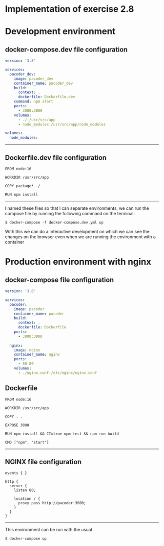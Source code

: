 # Implementation of exercise 2.8

# Development environment
## docker-compose.dev file configuration
```yaml
version: '3.8'

services:
  pacoder_dev:
    image: pacoder_dev
    container_name: pacoder_dev
    build:
      context: .
      dockerfile: Dockerfile.dev
    command: npm start
    ports:
      - 3000:3000
    volumes:
      - ./:/usr/src/app
      - node_modules:/usr/src/app/node_modules 

volumes:
  node_modules:
```
___
## Dockerfile.dev file configuration
```docker
FROM node:16

WORKDIR /usr/src/app

COPY package* ./

RUN npm install
```
___

I named these files so that I can separate environments, we can run the compose file by running the following command on the terminal:
```
$ docker-compose -f docker-compose.dev.yml up
```
With this we can do a interactive development on which we can see the changes on the browser even when we are running the environment with a container

# Production environment with nginx

## docker-compose file configuration
```yaml
version: '3.8'

services:
  pacoder:
    image: pacoder
    container_name: pacoder
    build:
      context: .
      dockerfile: Dockerfile
    ports:
      - 3000:3000
  
  nginx:
    image: nginx
    container_name: nginx
    ports:
      - 80:80
    volumes:
      - ./nginx.conf:/etc/nginx/nginx.conf
```
## Dockerfile
```docker
FROM node:16

WORKDIR /usr/src/app

COPY . .

EXPOSE 3000

RUN npm install && CI=true npm test && npm run build

CMD ["npm", "start"]
```
___
## NGINX file configuration

```nginx
events { }

http {
  server {
    listen 80;
    
    location / {
      proxy_pass http://pacoder:3000;
    }
  }
}
```
___

This environment can be run with the usual
```
$ docker-compose up
```